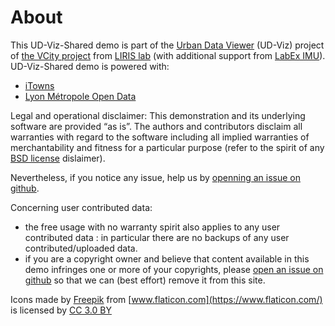 # About

This UD-Viz-Shared demo is part of the [Urban Data Viewer](https://github.com/VCityTeam/UD-Viz) (UD-Viz) project of [the VCity project](https://projet.liris.cnrs.fr/vcity/) from [LIRIS lab](https://liris.cnrs.fr/en) (with additional support from [LabEx IMU](http://imu.universite-lyon.fr/)). UD-Viz-Shared demo is powered with:

- [iTowns](http://www.itowns-project.org/)
- [Lyon Métropole Open Data](https://data.grandlyon.com)

Legal and operational disclaimer:
This demonstration and its underlying software are provided “as is”. The authors and contributors disclaim all warranties with regard to the software including all implied warranties of merchantability and fitness for a particular purpose (refer to the spirit of any [BSD license](<https://en.wikipedia.org/wiki/BSD_licenses#2-clause_license_(%22Simplified_BSD_License%22_or_%22FreeBSD_License%22)>) dislaimer).

Nevertheless, if you notice any issue, help us by [openning an issue on github](https://github.com/MEPP-team/UD-Viz/issues).

Concerning user contributed data:

- the free usage with no warranty spirit also applies to any user contributed data : in particular there are no backups of any user contributed/uploaded data.
- if you are a copyright owner and believe that content available in this demo infringes one or more of your copyrights, please [open an issue on github](https://github.com/VCityTeam/UD-Viz/issues) so that we can (best effort) remove it from this site.

Icons made by [Freepik](https://www.freepik.com) from [www.flaticon.com](https://www.flaticon.com/) is licensed by [CC 3.0 BY](http://creativecommons.org/licenses/by/3.0/)
